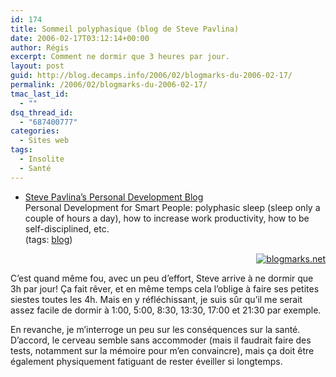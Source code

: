 ```yaml
---
id: 174
title: Sommeil polyphasique (blog de Steve Pavlina)
date: 2006-02-17T03:12:14+00:00
author: Régis
excerpt: Comment ne dormir que 3 heures par jour.
layout: post
guid: http://blog.decamps.info/2006/02/blogmarks-du-2006-02-17/
permalink: /2006/02/blogmarks-du-2006-02-17/
tmac_last_id:
  - ""
dsq_thread_id:
  - "687400777"
categories:
  - Sites web
tags:
  - Insolite
  - Santé
---
```

<ul class="blogmarks">
  <li>
    <a href="http://www.stevepavlina.com/blog/">Steve Pavlina’s Personal Development Blog</a><br />Personal Development for Smart People: polyphasic sleep (sleep only a couple of hours a day), how to increase work productivity, how to be self-disciplined, etc.<br />(tags: <a rel="tag" href="http://blogmarks.net/tag/blog">blog</a>)
  </li>
</ul>

<p style="text-align:right">
  <a href="http://blogmarks.net/user/Regis"><img src="http://blogmarks.net/img/button.png" alt="blogmarks.net" border="0" /></a>
</p>

C’est quand même fou, avec un peu d’effort, Steve arrive à ne dormir que 3h par jour! Ça fait rêver, et en même temps cela l’oblige à faire ses petites siestes toutes les 4h. Mais en y réfléchissant, je suis sûr qu’il me serait assez facile de dormir à 1:00, 5:00, 8:30, 13:30, 17:00 et 21:30 par exemple.

En revanche, je m’interroge un peu sur les conséquences sur la santé. D’accord, le cerveau semble sans accommoder (mais il faudrait faire des tests, notamment sur la mémoire pour m’en convaincre), mais ça doit être également physiquement fatiguant de rester éveiller si longtemps.
